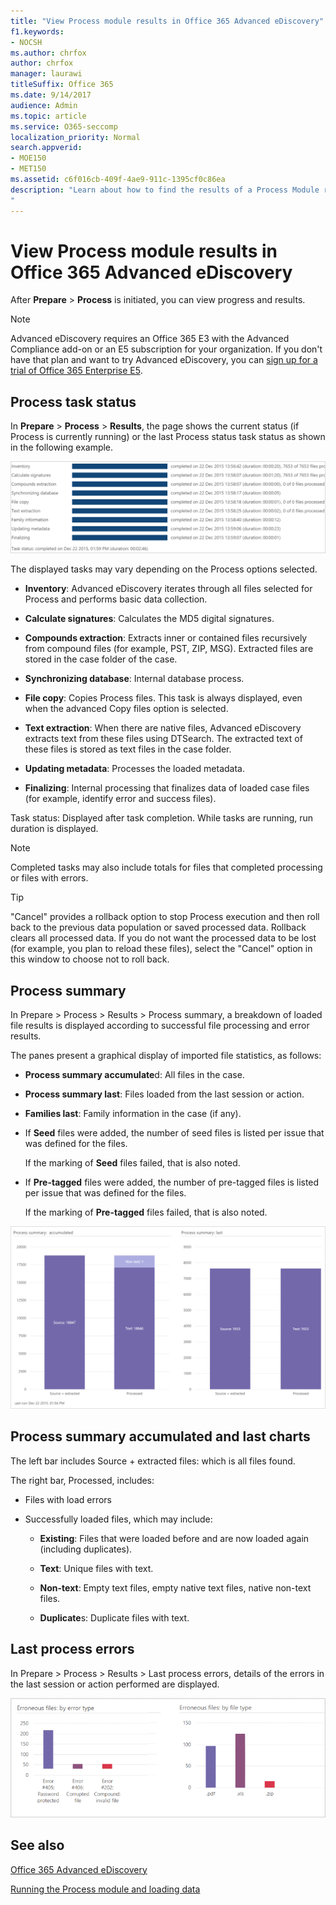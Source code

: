 ```yaml
---
title: "View Process module results in Office 365 Advanced eDiscovery"
f1.keywords:
- NOCSH
ms.author: chrfox
author: chrfox
manager: laurawi
titleSuffix: Office 365
ms.date: 9/14/2017
audience: Admin
ms.topic: article
ms.service: O365-seccomp
localization_priority: Normal
search.appverid: 
- MOE150
- MET150
ms.assetid: c6f016cb-409f-4ae9-911c-1395cf0c86ea
description: "Learn about how to find the results of a Process Module run in Office 365 Advanced eDiscovery, including task status and process summary. 
"
---
```


# View Process module results in Office 365 Advanced eDiscovery

After **Prepare** \> **Process** is initiated, you can view progress and results. 
  
> [!NOTE]
> Advanced eDiscovery requires an Office 365 E3 with the Advanced Compliance add-on or an E5 subscription for your organization. If you don't have that plan and want to try Advanced eDiscovery, you can [sign up for a trial of Office 365 Enterprise E5](https://go.microsoft.com/fwlink/p/?LinkID=698279). 
  
## Process task status

In **Prepare** \> **Process** \> **Results**, the page shows the current status (if Process is currently running) or the last Process status task status as shown in the following example.
  
![Process module task status](../media/9430f9e7-a4dd-47c7-ac2e-2c6a60fc948b.png)
  
The displayed tasks may vary depending on the Process options selected. 
  
- **Inventory**: Advanced eDiscovery iterates through all files selected for Process and performs basic data collection.
    
- **Calculate signatures**: Calculates the MD5 digital signatures.
    
- **Compounds extraction**: Extracts inner or contained files recursively from compound files (for example, PST, ZIP, MSG). Extracted files are stored in the case folder of the case.
    
- **Synchronizing database**: Internal database process.
    
- **File copy**: Copies Process files. This task is always displayed, even when the advanced Copy files option is selected.
    
- **Text extraction**: When there are native files, Advanced eDiscovery extracts text from these files using DTSearch. The extracted text of these files is stored as text files in the case folder.
    
- **Updating metadata**: Processes the loaded metadata. 
    
- **Finalizing**: Internal processing that finalizes data of loaded case files (for example, identify error and success files). 
    
Task status: Displayed after task completion. While tasks are running, run duration is displayed.
  
> [!NOTE]
> Completed tasks may also include totals for files that completed processing or files with errors. 
  
> [!TIP]
> "Cancel" provides a rollback option to stop Process execution and then roll back to the previous data population or saved processed data. Rollback clears all processed data. If you do not want the processed data to be lost (for example, you plan to reload these files), select the "Cancel" option in this window to choose not to roll back. 
  
## Process summary

In Prepare \> Process \> Results \> Process summary, a breakdown of loaded file results is displayed according to successful file processing and error results.
  
The panes present a graphical display of imported file statistics, as follows:
  
- **Process summary accumulate**d: All files in the case.
    
- **Process summary last**: Files loaded from the last session or action. 
    
- **Families last**: Family information in the case (if any).
    
- If **Seed** files were added, the number of seed files is listed per issue that was defined for the files. 
    
    If the marking of **Seed** files failed, that is also noted. 
    
- If **Pre-tagged** files were added, the number of pre-tagged files is listed per issue that was defined for the files. 
    
    If the marking of **Pre-tagged** files failed, that is also noted. 
    
![Process module summary](../media/2086a691-9e3d-4117-beb2-a5c3a9a4cc94.png)
  
## Process summary accumulated and last charts

The left bar includes Source + extracted files: which is all files found. 
  
The right bar, Processed, includes:
  
- Files with load errors
    
- Successfully loaded files, which may include: 
    
  - **Existing**: Files that were loaded before and are now loaded again (including duplicates).
    
  - **Text**: Unique files with text.
    
  - **Non-text**: Empty text files, empty native text files, native non-text files. 
    
  - **Duplicate**s: Duplicate files with text.
    
## Last process errors

In Prepare \> Process \> Results \> Last process errors, details of the errors in the last session or action performed are displayed.
  
![Process module errors](../media/4771d0f4-4217-445a-9ba4-8b6541c5ad09.png)
  
## See also

[Office 365 Advanced eDiscovery](office-365-advanced-ediscovery.md)
  
[Running the Process module and loading data](run-the-process-module-and-load-data-in-advanced-ediscovery.md)

